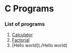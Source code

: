 # C Programs  

### List of programs  
1. [Calculator](./calculator)  
2. [Factorial](./factorial)
3. [Hello world](./Hello world)
